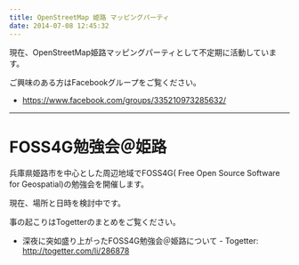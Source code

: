 ```yaml
---
title: OpenStreetMap 姫路 マッピングパーティ
date: 2014-07-08 12:45:32
---
```


現在、OpenStreetMap姫路マッピングパーティとして不定期に活動しています。

ご興味のある方はFacebookグループをご覧ください。

- <https://www.facebook.com/groups/335210973285632/>

------------------------------------------------------------------------

# FOSS4G勉強会＠姫路

兵庫県姫路市を中心とした周辺地域でFOSS4G( Free Open Source Software for Geospatial)の勉強会を開催します。

現在、場所と日時を検討中です。

事の起こりはTogetterのまとめをご覧ください。

- 深夜に突如盛り上がったFOSS4G勉強会＠姫路について - Togetter: <http://togetter.com/li/286878>
